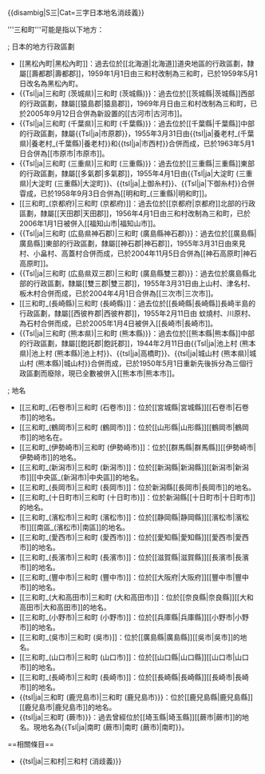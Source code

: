 {{disambig|S三|Cat=三字日本地名消歧義}}

'''三和町'''可能是指以下地方：

; 日本的地方行政區劃
* [[黑松內町|黑松內町]]：過去位於[[北海道|北海道]]道央地區的行政區劃，隸屬[[壽都郡|壽都郡]]，1959年1月1日由三和村改制為三和町，已於1959年5月1日改名為黑松內町。
* {{Tsl|ja|三和町 (茨城県)|三和町 (茨城縣)}}：過去位於[[茨城縣|茨城縣]]西部的行政區劃，隸屬[[猿島郡|猿島郡]]，1969年月日由三和村改制為三和町，已於2005年9月12日合併為新設置的[[古河市|古河市]]。
* {{Tsl|ja|三和町 (千葉県)|三和町 (千葉縣)}}：過去位於[[千葉縣|千葉縣]]中部的行政區劃，隸屬{{Tsl|ja|市原郡}}，1955年3月31日由{{tsl|ja|養老村_(千葉県)|養老村_(千葉縣)|養老村}}和{{tsl|ja|市西村}}合併而成，已於1963年5月1日合併為[[市原市|市原市]]。
* {{Tsl|ja|三和町 (三重県)|三和町 (三重縣)}}：過去位於[[三重縣|三重縣]]東部的行政區劃，隸屬[[多氣郡|多氣郡]]，1955年4月1日由{{Tsl|ja|大淀町 (三重県)|大淀町 (三重縣)|大淀町}}、{{tsl|ja|上御糸村}}、{{Tsl|ja|下御糸村}}合併雸成，已於1958年9月3日合併為[[明和町_(三重縣)|明和町]]。
* [[三和町_(京都府)|三和町 (京都府)]]：過去位於[[京都府|京都府]]北部的行政區劃，隸屬[[天田郡|天田郡]]，1956年4月1日由三和村改制為三和町，已於2006年1月1日被併入[[福知山市|福知山市]]。
* {{Tsl|ja|三和町 (広島県神石郡)|三和町 (廣島縣神石郡)}}：過去位於[[廣島縣|廣島縣]]東部的行政區劃，隸屬[[神石郡|神石郡]]，1955年3月31日由來見村、小畠村、高蓋村合併而成，已於2004年11月5日合併為[[神石高原町|神石高原町]]。
* {{Tsl|ja|三和町 (広島県双三郡)|三和町 (廣島縣雙三郡)}}：過去位於廣島縣北部的行政區劃，隸屬[[雙三郡|雙三郡]]，1955年3月31日由上山村、津名村、板木村合併而成，已於2004年4月1日合併為[[三次市|三次市]]。
* [[三和町_(長崎縣)|三和町 (長崎縣)]]：過去位於[[長崎縣|長崎縣]]長崎半島的行政區劃，隸屬[[西彼杵郡|西彼杵郡]]，1955年2月11日由 蚊燒村、川原村、為石村合併而成，已於2005年1月4日被併入[[長崎市|長崎市]]。
* {{Tsl|ja|三和町 (熊本県)|三和町 (熊本縣)}}：過去位於[[熊本縣|熊本縣]]中部的行政區劃，隸屬[[飽託郡|飽託郡]]，1944年2月11日由{{Tsl|ja|池上村 (熊本県)|池上村 (熊本縣)|池上村}}、{{tsl|ja|高橋町}}、{{tsl|ja|城山村 (熊本県)|城山村 (熊本縣)|城山村}}合併而成，已於1950年5月1日重新先後拆分為三個行政區劃而廢除，現已全數被併入[[熊本市|熊本市]]。

; 地名
* [[三和町_(石卷市)|三和町 (石卷市)]]：位於[[宮城縣|宮城縣]][[石卷市|石卷市]]的地名。
* [[三和町_(鶴岡市)|三和町 (鶴岡市)]]：位於[[山形縣|山形縣]][[鶴岡市|鶴岡市]]的地名在。
* [[三和町_(伊勢崎市)|三和町 (伊勢崎市)]]：位於[[群馬縣|群馬縣]][[伊勢崎市|伊勢崎市]]的地名。
* [[三和町_(新潟市)|三和町 (新潟市)]]：位於[[新潟縣|新潟縣]][[新潟市|新潟市]][[中央區_(新潟市)|中央區]]的地名。　
* [[三和町_(長岡市)|三和町 (長岡市)]]：位於新潟縣[[長岡市|長岡市]]的地名。
* [[三和町_(十日町市)|三和町 (十日町市)]]：位於新潟縣[[十日町市|十日町市]]的地名。
* [[三和町_(濱松市)|三和町 (濱松市)]]：位於[[静岡縣|静岡縣]][[濱松市|濱松市]][[南區_(濱松市)|南區]]的地名。
* [[三和町_(愛西市)|三和町 (愛西市)]]：位於[[愛知縣|愛知縣]][[愛西市|愛西市]]的地名。
* [[三和町_(長濱市)|三和町 (長濱市)]]：位於[[滋賀縣|滋賀縣]][[長濱市|長濱市]]的地名。
* [[三和町_(豐中市)|三和町 (豐中市)]]：位於[[大阪府|大阪府]][[豐中市|豐中市]]的地名。
* [[三和町_(大和高田市)|三和町 (大和高田市)]]：位於[[奈良縣|奈良縣]][[大和高田市|大和高田市]]的地名。
* [[三和町_(小野市)|三和町 (小野市)]]：位於[[兵庫縣|兵庫縣]][[小野市|小野市]]的地名。
* [[三和町_(吳市)|三和町 (吳市)]]：位於[[廣島縣|廣島縣]][[吳市|吳市]]的地名。
* [[三和町_(山口市)|三和町 (山口市)]]：位於[[山口縣|山口縣]][[山口市|山口市]]的地名。
* [[三和町_(長崎市)|三和町 (長崎市)]]：位於[[長崎縣|長崎縣]][[長崎市|長崎市]]的地名。
* {{tsl|ja|三和町 (鹿児島市)|三和町 (鹿兒島市)}}：位於[[鹿兒島縣|鹿兒島縣]][[鹿兒島市|鹿兒島市]]的地名。
* {{tsl|ja|三和町 (蕨市)}}：過去曾經位於[[埼玉縣|埼玉縣]][[蕨市|蕨市]]的地名。現地名為{{Tsl|ja|南町 (蕨市)|南町 (蕨市)|南町}}。

==相關條目==
* {{tsl|ja|三和村|三和村 (消歧義)}}